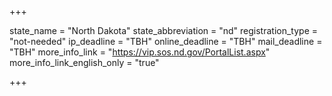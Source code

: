 +++

state_name = "North Dakota"
state_abbreviation = "nd"
registration_type = "not-needed"
ip_deadline = "TBH"
online_deadline = "TBH"
mail_deadline = "TBH"
more_info_link = "https://vip.sos.nd.gov/PortalList.aspx"
more_info_link_english_only = "true"

+++